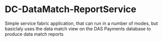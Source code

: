 # DC-DataMatch-ReportService
Simple service fabric application, that can run in a number of modes, but basiclaly uses the data match view on the DAS Payments database to produce data match reports
